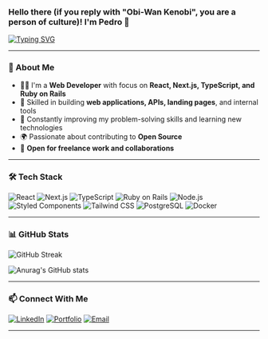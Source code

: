 ### Hello there (if you reply with "Obi-Wan Kenobi", you are a person of culture)! I'm Pedro 👋

[![Typing SVG](https://readme-typing-svg.demolab.com?font=Fira+Code&duration=4000&pause=1000&color=F7F7F7&center=false&width=500&lines=Full-Stack+Developer;React%2FNext.js;Open-Source+Contributor;Always+learning+and+building)](https://git.io/typing-svg)

---

### 🚀 About Me

- 👨‍💻 I'm a **Web Developer** with focus on **React, Next.js, TypeScript, and Ruby on Rails**
- 🧰 Skilled in building **web applications, APIs, landing pages**, and internal tools
- 🌱 Constantly improving my problem-solving skills and learning new technologies
- 🌍 Passionate about contributing to **Open Source**
- 💼 **Open for freelance work and collaborations**

---

### 🛠️ Tech Stack

![React](https://img.shields.io/badge/React-%2361DAFB?style=flat&logo=react&logoColor=white)
![Next.js](https://img.shields.io/badge/Next.js-%23000000?style=flat&logo=next.js&logoColor=white)
![TypeScript](https://img.shields.io/badge/TypeScript-%233178C6?style=flat&logo=typescript&logoColor=white)
![Ruby on Rails](https://img.shields.io/badge/Ruby_on_Rails-%23CC0000?style=flat&logo=ruby-on-rails&logoColor=white)
![Node.js](https://img.shields.io/badge/Node.js-%23339933?style=flat&logo=node.js&logoColor=white)
![Styled Components](https://img.shields.io/badge/Styled%20Components-%23DB7093?style=flat&logo=styled-components&logoColor=white)
![Tailwind CSS](https://img.shields.io/badge/Tailwind_CSS-%2338B2AC?style=flat&logo=tailwind-css&logoColor=white)
![PostgreSQL](https://img.shields.io/badge/PostgreSQL-%23336791?style=flat&logo=postgresql&logoColor=white)
![Docker](https://img.shields.io/badge/Docker-%232496ED?style=flat&logo=docker&logoColor=white)

---

### 📊 GitHub Stats

![GitHub Streak](https://streak-stats.demolab.com?user=pedro-henrique-oli&theme=dark)

![Anurag's GitHub stats](https://github-readme-stats.vercel.app/api?username=pedro-henrique-oli&show_icons=true&theme=tokyonight)

---

### 📫 Connect With Me

[![LinkedIn](https://img.shields.io/badge/LinkedIn-%230077B5?style=flat&logo=linkedin&logoColor=white)](https://www.linkedin.com/in/pedro-henrique-de-oliveira-b4b984239/)
[![Portfolio](https://img.shields.io/badge/Portfolio-%23000000?style=flat&logo=vercel&logoColor=white)](https://portfolio-updated-gray.vercel.app)
[![Email](https://img.shields.io/badge/Email-%23D14836?style=flat&logo=gmail&logoColor=white)](mailto:pedro.he.oli10@gmail.com)

---
